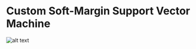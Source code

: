 # Custom Soft-Margin Support Vector Machine

![alt text](https://github.com/calvinwynne/SoftMargin_Support_Vector_Machine/blob/develop/dataset/images/report-01.pmg?raw=true)
